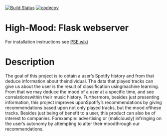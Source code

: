 [![Build Status](https://travis-ci.com/high-mood/PSE-WEB.svg?branch=master)](https://travis-ci.com/high-mood/PSE-WEB) [![codecov](https://codecov.io/gh/high-mood/PSE-WEB/branch/master/graph/badge.svg)](https://codecov.io/gh/highmood/PSE_WEB)

# High-Mood: Flask webserver
For installation instructions see [PSE wiki](https://github.com/high-mood/PSE/wiki/Installation)


# Description
The goal of this project is to obtain a user’s Spotify history and from that deduce information about theindividual.   The  data  that  played  tracks  can  give  us  about  the  user  is  the  result  of  classification  usingmachine learning.  From that we may deduce the mood of a user at a specific time,  and see correlationswithin their music history.  Furthermore, besides just presenting information, this project improves uponSpotify’s recommendations by giving recommendations based upon not only played tracks, but the mood ofthese tracks.  Besides just being of benefit to a user, this product can also be of interest to companies.  Forexample:  advertising or (maliciously) infringing on the user’s autonomy by attempting to alter their moodthrough our recommendations.
